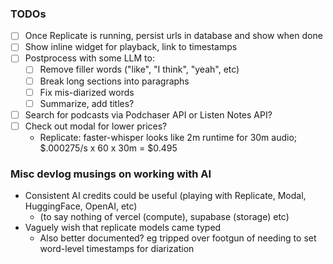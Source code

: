 ### TODOs

- [ ] Once Replicate is running, persist urls in database and show when done
- [ ] Show inline widget for playback, link to timestamps
- [ ] Postprocess with some LLM to:
  - [ ] Remove filler words ("like", "I think", "yeah", etc)
  - [ ] Break long sections into paragraphs
  - [ ] Fix mis-diarized words
  - [ ] Summarize, add titles?
- [ ] Search for podcasts via Podchaser API or Listen Notes API?
- [ ] Check out modal for lower prices?
  - Replicate: faster-whisper looks like 2m runtime for 30m audio; $.000275/s x 60 x 30m = $0.495

### Misc devlog musings on working with AI

- Consistent AI credits could be useful (playing with Replicate, Modal, HuggingFace, OpenAI, etc)
  - (to say nothing of vercel (compute), supabase (storage) etc)
- Vaguely wish that replicate models came typed
  - Also better documented? eg tripped over footgun of needing to set word-level timestamps for diarization
